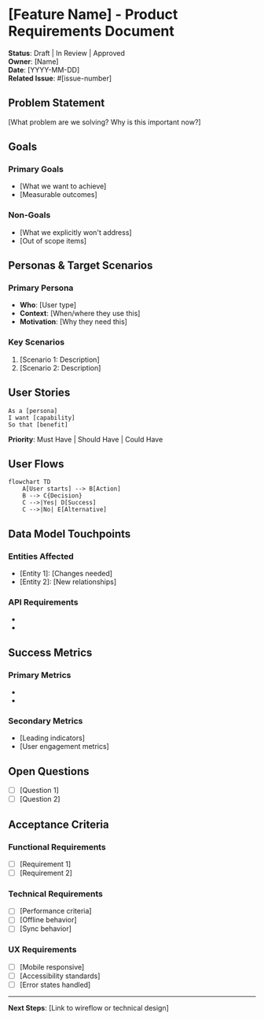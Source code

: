 # [Feature Name] - Product Requirements Document

**Status**: Draft | In Review | Approved  
**Owner**: [Name]  
**Date**: [YYYY-MM-DD]  
**Related Issue**: #[issue-number]

## Problem Statement

[What problem are we solving? Why is this important now?]

## Goals

### Primary Goals
- [What we want to achieve]
- [Measurable outcomes]

### Non-Goals
- [What we explicitly won't address]
- [Out of scope items]

## Personas & Target Scenarios

### Primary Persona
- **Who**: [User type]
- **Context**: [When/where they use this]
- **Motivation**: [Why they need this]

### Key Scenarios
1. [Scenario 1: Description]
2. [Scenario 2: Description]

## User Stories

```
As a [persona]
I want [capability]
So that [benefit]
```

**Priority**: Must Have | Should Have | Could Have

## User Flows

```mermaid
flowchart TD
    A[User starts] --> B[Action]
    B --> C{Decision}
    C -->|Yes| D[Success]
    C -->|No| E[Alternative]
```

## Data Model Touchpoints

### Entities Affected
- [Entity 1]: [Changes needed]
- [Entity 2]: [New relationships]

### API Requirements
- [Endpoint]: [Purpose]
- [Data format]: [Requirements]

## Success Metrics

### Primary Metrics
- [Metric 1]: [Target]
- [Metric 2]: [Target]

### Secondary Metrics
- [Leading indicators]
- [User engagement metrics]

## Open Questions

- [ ] [Question 1]
- [ ] [Question 2]

## Acceptance Criteria

### Functional Requirements
- [ ] [Requirement 1]
- [ ] [Requirement 2]

### Technical Requirements
- [ ] [Performance criteria]
- [ ] [Offline behavior]
- [ ] [Sync behavior]

### UX Requirements
- [ ] [Mobile responsive]
- [ ] [Accessibility standards]
- [ ] [Error states handled]

---

**Next Steps**: [Link to wireflow or technical design]